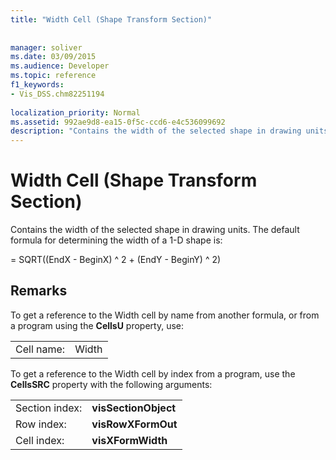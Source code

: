 ```yaml
---
title: "Width Cell (Shape Transform Section)"
 
 
manager: soliver
ms.date: 03/09/2015
ms.audience: Developer
ms.topic: reference
f1_keywords:
- Vis_DSS.chm82251194
 
localization_priority: Normal
ms.assetid: 992ae9d8-ea15-0f5c-ccd6-e4c536099692
description: "Contains the width of the selected shape in drawing units. The default formula for determining the width of a 1-D shape is:"
---
```


# Width Cell (Shape Transform Section)

Contains the width of the selected shape in drawing units. The default formula for determining the width of a 1-D shape is:
  
= SQRT((EndX - BeginX) ^ 2 + (EndY - BeginY) ^ 2)
  
## Remarks

To get a reference to the Width cell by name from another formula, or from a program using the **CellsU** property, use: 
  
|||
|:-----|:-----|
| Cell name:  <br/> | Width  <br/> |
   
To get a reference to the Width cell by index from a program, use the **CellsSRC** property with the following arguments: 
  
|||
|:-----|:-----|
| Section index:  <br/> |**visSectionObject** <br/> |
| Row index:  <br/> |**visRowXFormOut** <br/> |
| Cell index:  <br/> |**visXFormWidth** <br/> |
   

